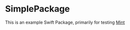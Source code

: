 # SimplePackage

This is an example Swift Package, primarily for testing [Mint](https://github.com/yonaskolb/Mint)
